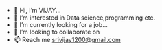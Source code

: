 - 👋 Hi, I’m VIJAY...
- 👀 I’m interested in Data science,programming etc.
- 🌱 I’m currently looking for a job...
- 💞️ I’m looking to collaborate on 
- 📫 Reach me srivijay1200@gmail.com

<!---
Vijay13899/Vijay13899 is a ✨ special ✨ repository because its `README.md` (this file) appears on your GitHub profile.
You can click the Preview link to take a look at your changes.
--->
